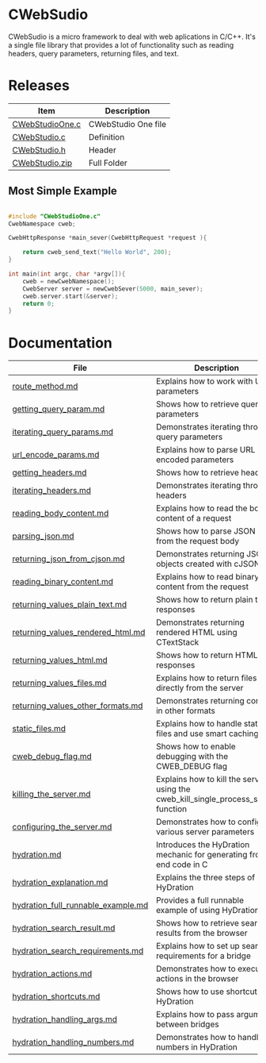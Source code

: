 
# CWebSudio
CWebSudio is a micro framework to deal with web aplications in C/C++. It's a
single file library that provides a lot of functionality such as reading headers,
query parameters, returning files, and text.

# Releases
| Item | Description |
|------|-------------|
|[CWebStudioOne.c](https://github.com/OUIsolutions/CWebStudio/releases/download/4.0.0/CWebStudioOne.c)| CWebStudio One file |
|[CWebStudio.c](https://github.com/OUIsolutions/CWebStudio/releases/download/4.0.0/CWebStudio.c)| Definition|
|[CWebStudio.h](https://github.com/OUIsolutions/CWebStudio/releases/download/4.0.0/CWebStudio.h)| Header|
|[CWebStudio.zip](https://github.com/OUIsolutions/CWebStudio/releases/download/4.0.0/CWebStudio.zip)| Full Folder|

## Most Simple Example

~~~c

#include "CWebStudioOne.c"
CwebNamespace cweb;

CwebHttpResponse *main_sever(CwebHttpRequest *request ){

    return cweb_send_text("Hello World", 200);
}

int main(int argc, char *argv[]){
    cweb = newCwebNamespace();
    CwebServer server = newCwebSever(5000, main_sever);
    cweb.server.start(&server);
    return 0;
}
~~~
# Documentation

| File | Description |
|------|-------------|
| [route_method.md](docs/route_method.md) | Explains how to work with URL parameters |
| [getting_query_param.md](docs/getting_query_param.md) | Shows how to retrieve query parameters |
| [iterating_query_params.md](docs/iterating_query_params.md) | Demonstrates iterating through query parameters |
| [url_encode_params.md](docs/url_encode_params.md) | Explains how to parse URL encoded parameters |
| [getting_headers.md](docs/getting_headers.md) | Shows how to retrieve headers |
| [iterating_headers.md](docs/iterating_headers.md) | Demonstrates iterating through headers |
| [reading_body_content.md](docs/reading_body_content.md) | Explains how to read the body content of a request |
| [parsing_json.md](docs/parsing_json.md) | Shows how to parse JSON data from the request body |
| [returning_json_from_cjson.md](docs/returning_json_from_cjson.md) | Demonstrates returning JSON objects created with cJSON |
| [reading_binary_content.md](docs/reading_binary_content.md) | Explains how to read binary content from the request |
| [returning_values_plain_text.md](docs/returning_values_plain_text.md) | Shows how to return plain text responses |
| [returning_values_rendered_html.md](docs/returning_values_rendered_html.md) | Demonstrates returning rendered HTML using CTextStack |
| [returning_values_html.md](docs/returning_values_html.md) | Shows how to return HTML responses |
| [returning_values_files.md](docs/returning_values_files.md) | Explains how to return files directly from the server |
| [returning_values_other_formats.md](docs/returning_values_other_formats.md) | Demonstrates returning content in other formats |
| [static_files.md](docs/static_files.md) | Explains how to handle static files and use smart caching |
| [cweb_debug_flag.md](docs/cweb_debug_flag.md) | Shows how to enable debugging with the CWEB_DEBUG flag |
| [killing_the_server.md](docs/killing_the_server.md) | Explains how to kill the server using the cweb_kill_single_process_server function |
| [configuring_the_server.md](docs/configuring_the_server.md) | Demonstrates how to configure various server parameters |
| [hydration.md](docs/hydration.md) | Introduces the HyDration mechanic for generating front-end code in C |
| [hydration_explanation.md](docs/hydration_explanation.md) | Explains the three steps of HyDration |
| [hydration_full_runnable_example.md](docs/hydration_full_runnable_example.md) | Provides a full runnable example of using HyDration |
| [hydration_search_result.md](docs/hydration_search_result.md) | Shows how to retrieve search results from the browser |
| [hydration_search_requirements.md](docs/hydration_search_requirements.md) | Explains how to set up search requirements for a bridge |
| [hydration_actions.md](docs/hydration_actions.md) | Demonstrates how to execute actions in the browser |
| [hydration_shortcuts.md](docs/hydration_shortcuts.md) | Shows how to use shortcuts in HyDration |
| [hydration_handling_args.md](docs/hydration_handling_args.md) | Explains how to pass arguments between bridges |
| [hydration_handling_numbers.md](docs/hydration_handling_numbers.md) | Demonstrates how to handle numbers in HyDration |
